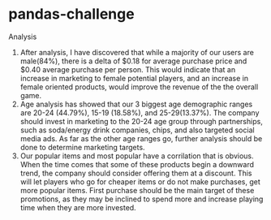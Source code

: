 # pandas-challenge

Analysis 

1. After analysis, I have discovered that while a majority of our users are male(84%), there is a delta of $0.18 for average purchase price and $0.40 average purchase per person. This would indicate that an increase in marketing to female potential players, and an increase in female oriented products, would improve the revenue of the the overall game. 
2. Age analysis has showed that our 3 biggest age demographic ranges are 20-24 (44.79%), 15-19 (18.58%), and 25-29(13.37%). The company should invest in marketing to the 20-24 age group through partnerships, such as soda/energy drink companies, chips, and also targeted social media ads. As far as the other age ranges go, further analysis should be done to determine marketing targets.
3. Our popular items and most popular have a corrilation that is obvious. When the time comes that some of these products begin a downward trend, the company should consider offering them at a discount. This will let players who go for cheaper items or do not make purchases, get more popular items. First purchase should be the main target of these promotions, as they may be inclined to spend more and increase playing time when they are more invested.  
